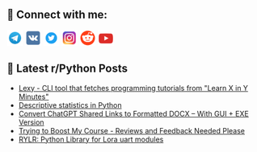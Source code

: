 ## 🔎 Connect with me:
[<img src="https://github.com/bullbesh/bullbesh/blob/main/images/Telegram.png" width="32" height="32" />](https://t.me/bullbesh)
[<img src="https://github.com/bullbesh/bullbesh/blob/main/images/VK.png" width="32" height="32" />](https://vk.com/bullbesh)
[<img src="https://github.com/bullbesh/bullbesh/blob/main/images/Twitter.png" width="32" height="32" />](https://twitter.com/bullbesh1)
[<img src="https://github.com/bullbesh/bullbesh/blob/main/images/Instagram.png" width="32" height="32" />](https://www.instagram.com/bullbesh)
[<img src="https://github.com/bullbesh/bullbesh/blob/main/images/Reddit.png" width="32" height="32" />](https://www.reddit.com/user/bullbesh)
[<img src="https://github.com/bullbesh/bullbesh/blob/main/images/YouTube.png" width="32" height="32" />](https://www.youtube.com/channel/UCtfjRs6uzgq5mfm8S06WTcg)

## 📕 Latest r/Python Posts
<!-- BLOG-POST-LIST:START -->
- [Lexy - CLI tool that fetches programming tutorials from &quot;Learn X in Y Minutes&quot;](https://www.reddit.com/r/Python/comments/1kaq4sm/lexy_cli_tool_that_fetches_programming_tutorials/)
- [Descriptive statistics in Python](https://www.reddit.com/r/Python/comments/1kao9lg/descriptive_statistics_in_python/)
- [Convert ChatGPT Shared Links to Formatted DOCX – With GUI + EXE Version](https://www.reddit.com/r/Python/comments/1kanwuf/convert_chatgpt_shared_links_to_formatted_docx/)
- [Trying to Boost My Course - Reviews and Feedback Needed Please](https://www.reddit.com/r/Python/comments/1kam52d/trying_to_boost_my_course_reviews_and_feedback/)
- [RYLR: Python Library for Lora uart modules](https://www.reddit.com/r/Python/comments/1kak4r7/rylr_python_library_for_lora_uart_modules/)
<!-- BLOG-POST-LIST:END -->
